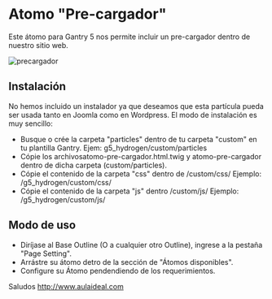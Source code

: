 # Atomo "Pre-cargador"
Este átomo para Gantry 5 nos permite incluir un pre-cargador dentro de nuestro sitio web.

![precargador](https://user-images.githubusercontent.com/9434043/26899517-fb7e959a-4b94-11e7-945c-50e2fac32b3b.png)


Instalación
-----------
No hemos incluido un instalador ya que deseamos que esta partícula pueda ser usada tanto en Joomla como en Wordpress. 
El modo de instalación es muy sencillo:

+ Busque o crée la carpeta "particles" dentro de tu carpeta "custom" en tu plantilla Gantry. Ejem: g5_hydrogen/custom/particles
+ Cópie los archivosatomo-pre-cargador.html.twig y atomo-pre-cargador dentro de dicha carpeta (custom/particles).
+ Cópie el contenido de la carpeta "css" dentro de /custom/css/ Ejemplo:  /g5_hydrogen/custom/css/
+ Cópie el contenido de la carpeta "js"  dentro /custom/js/ Ejemplo:  /g5_hydrogen/custom/js/

Modo de uso
-----------
+ Diríjase al Base Outline (O a cualquier otro Outline), ingrese a la pestaña "Page Setting". 
+ Arrástre su átomo detro de la sección de "Átomos disponibles". 
+ Configure su Átomo pendendiendo de los requerimientos.

Saludos
http://www.aulaideal.com

